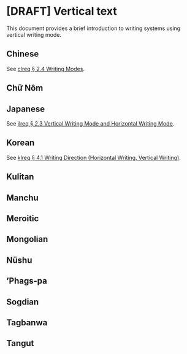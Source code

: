 # [DRAFT] Vertical text

This document provides a brief introduction to writing systems using vertical writing mode.

## Chinese

See [clreq § 2.4 Writing Modes](https://www.w3.org/TR/clreq/#writing_modes).

## Chữ Nôm

## Japanese

See [jlreq § 2.3 Vertical Writing Mode and Horizontal Writing Mode](https://www.w3.org/TR/jlreq/#vertical_writing_mode_and_horizontal_writing_mode).

## Korean

See [klreq § 4.1 Writing Direction (Horizontal Writing, Vertical Writing)](https://w3c.github.io/klreq/#para-direction).

## Kulitan

## Manchu

## Meroitic

## Mongolian

## Nüshu

## ʼPhags-pa

## Sogdian

## Tagbanwa

## Tangut
